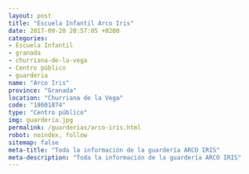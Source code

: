 ```yaml
---
layout: post
title: "Escuela Infantil Arco Iris"
date: 2017-09-20 20:57:05 +0200
categories:
- Escuela Infantil
- granada
- churriana-de-la-vega
- Centro público
- guarderia
name: "Arco Iris"
province: "Granada"
location: "Churriana de la Vega"
code: "18601874"
type: "Centro público"
img: guarderia.jpg
permalink: /guarderias/arco-iris.html
robot: noindex, follow
sitemap: false
meta-title: "Toda la información de la guardería ARCO IRIS"
meta-description: "Toda la información de la guardería ARCO IRIS"
---
```

